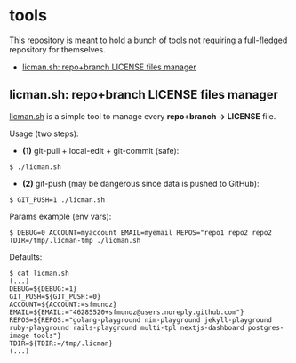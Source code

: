 # tools
This repository is meant to hold a bunch of tools not requiring a full-fledged repository for themselves.

- [licman.sh: repo+branch LICENSE files manager](#licmansh-repobranch-license-files-manager)

## licman.sh: repo+branch LICENSE files manager

[licman.sh](licman.sh) is a simple tool to manage every **repo+branch → LICENSE** file.

Usage (two steps):

- **(1)** git-pull + local-edit + git-commit (safe):
```
$ ./licman.sh
```
- **(2)** git-push (may be dangerous since data is pushed to GitHub):
```
$ GIT_PUSH=1 ./licman.sh
```
Params example (env vars):
```
$ DEBUG=0 ACCOUNT=myaccount EMAIL=myemail REPOS="repo1 repo2 repo2 TDIR=/tmp/.licman-tmp ./licman.sh
```
Defaults:
```
$ cat licman.sh
(...)
DEBUG=${DEBUG:=1}
GIT_PUSH=${GIT_PUSH:=0}
ACCOUNT=${ACCOUNT:=sfmunoz}
EMAIL=${EMAIL:="46285520+sfmunoz@users.noreply.github.com"}
REPOS=${REPOS:="golang-playground nim-playground jekyll-playground ruby-playground rails-playground multi-tpl nextjs-dashboard postgres-image tools"}
TDIR=${TDIR:=/tmp/.licman}
(...)
```
